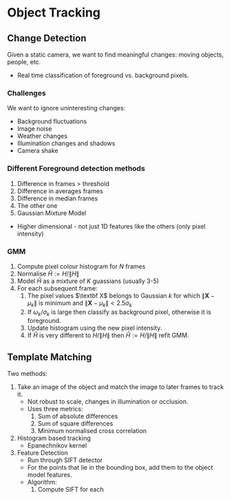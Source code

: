 # Object Tracking

## Change Detection

Given a static camera, we want to find meaningful changes: moving objects, people, etc. 
- Real time classification of foreground vs. background pixels.

### Challenges

We want to ignore uninteresting changes:
- Background fluctuations
- Image noise
- Weather changes
- Illumination changes and shadows
- Camera shake

### Different Foreground detection methods

1. Difference in frames > threshold
2. Difference in averages frames
3. Difference in median frames
4. The other one
5. Gaussian Mixture Model
- Higher dimensional - not just 1D features like the others (only pixel intensity)

### GMM

1. Compute pixel colour histogram for $N$ frames
2. Normalise $\hat H := H / \| H \|$
3. Model $\hat H$ as a mixture of $K$ guassians (usually 3-5)
4. For each subsequent frame:
    1. The pixel values $\textbf X$ belongs to Gaussian $k$ for which $\| \textbf {X} - \mu _k \|$ is minimum and $\| \textbf {X} - \mu _k \| < 2.5 \sigma _k$
    2. If $\omega_k / \sigma _k$ is large then classify as background pixel, otherwise it is foreground.
    3. Update histogram using the new pixel intensity.
    4. If $\hat H$ is very different to $H / \|H\|$ then $\hat H := H / \|H\|$ refit GMM.

## Template Matching

Two methods:
1. Take an image of the object and match the image to later frames to track it. 
    - Not robust to scale, changes in illumination or occlusion. 
    - Uses three metrics:
        1. Sum of absolute differences
        2. Sum of square differences
        3. Minimum normalised cross correlation
2. Histogram based tracking
    - Epanechnikov kernel
3. Feature Detection
    - Run through SIFT detector
    - For the points that lie in the bounding box, add them to the object model features.
    - Algorithm:
        1. Compute SIFT for each 
